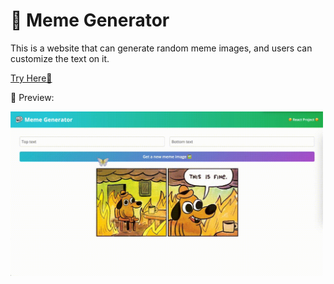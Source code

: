 # 🤡 Meme Generator

This is a website that can generate random meme images, and users can customize the text on it.

[Try Here🔗](https://meme-generator-reactapp-l.netlify.app/)

👀 Preview:

<img src="preview.gif" width="500">
